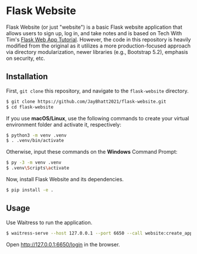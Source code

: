 # Flask Website

Flask Website (or just "website") is a basic Flask website application that allows users to sign up, log in, and take
notes and is based on Tech With Tim's [Flask Web App Tutorial](https://github.com/techwithtim/Flask-Web-App-Tutorial).
However, the code in this repository is heavily modified from the original as it utilizes a more production-focused
approach via directory modularization, newer libraries (e.g., Bootstrap 5.2), emphasis on security, etc.

## Installation

First, `git clone` this repository, and navigate to the `flask-website` directory.

```bash
$ git clone https://github.com/JayBhatt2021/flask-website.git
$ cd flask-website
```

If you use **macOS/Linux**, use the following commands to create your virtual environment folder and activate it,
respectively:

```bash
$ python3 -m venv .venv
$ . .venv/bin/activate
```

Otherwise, input these commands on the **Windows** Command Prompt:

```bash
$ py -3 -m venv .venv
$ .venv\Scripts\activate
```

Now, install Flask Website and its dependencies.

```bash
$ pip install -e .
```

## Usage

Use Waitress to run the application.

```bash
$ waitress-serve --host 127.0.0.1 --port 6650 --call website:create_app
```

Open http://127.0.0.1:6650/login in the browser.
